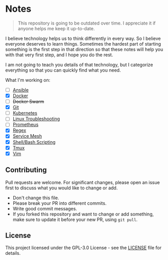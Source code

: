# Notes

> This repository is going to be outdated over time. I appreciate it if anyone helps me keep it up-to-date.

I believe technology helps us to think differently in every way. So I believe everyone deserves to learn things. Sometimes the hardest part of starting something is the first step in that direction so that these notes will help you with that very first step, and I hope you do the rest.

I am not going to teach you details of that technology, but I categorize everything so that you can quickly find what you need.

What I'm working on:
- [ ] [Ansible](Tech%20Guide/Ansible/README.md)
- [x] [Docker](Tech%20Guide/Docker/README.md)
- [ ] ~~Docker Swarm~~
- [x] [Git](Tech%20Guide/Git/README.md)
- [ ] [Kubernetes](Tech%20Guide/Kubernetes/README.md)
- [ ] [Linux Troubleshooting](Tech%20Guide/Linux/README.md)
- [ ] [Prometheus](Tech%20Guide/Prometheus/README.md)
- [x] [Regex](Tech%20Guide/Regex/README.md)
- [x] [Service Mesh](Tech%20Guide/../Tech%20Guide/Service%20Mesh/README.md)
- [x] [Shell/Bash Scripting](Tech%20Guide/Shell-Scripting/README.md)
- [x] [Tmux](Tech%20Guide/Tmux/README.md)
- [x] [Vim](Tech%20Guide/Vim/README.md)

## Contributing
Pull requests are welcome. For significant changes, please open an issue first to discuss what you would like to change or add.
- Don't change this file.
- Please break your PR into different commits.
- Write good commit messages.
- If you forked this repository and want to change or add something, make sure to update it before your new PR, using `git pull`.

## License
This project licensed under the GPL-3.0 License - see the [LICENSE](./LICENSE) file for details.